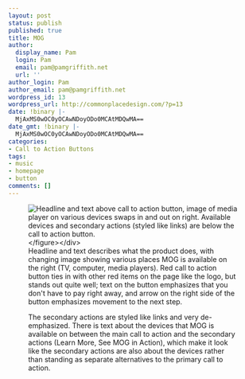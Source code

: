 ```yaml
---
layout: post
status: publish
published: true
title: MOG
author:
  display_name: Pam
  login: Pam
  email: pam@pamgriffith.net
  url: ''
author_login: Pam
author_email: pam@pamgriffith.net
wordpress_id: 13
wordpress_url: http://commonplacedesign.com/?p=13
date: !binary |-
  MjAxMS0wOC0yOCAwNDoyODo0MCAtMDQwMA==
date_gmt: !binary |-
  MjAxMS0wOC0yOCAwNDoyODo0MCAtMDQwMA==
categories:
- Call to Action Buttons
tags:
- music
- homepage
- button
comments: []
---
```

<div class="figure-wrapper">
<figure><img class="alignnone size-full wp-image-14" title="mog-cta" src="http:&#47;&#47;commonplacedesign.com&#47;wp-content&#47;uploads&#47;mog-cta.png" alt="Headline and text above call to action button, image of media player on various devices swaps in and out on right. Available devices and secondary actions (styled like links) are below the call to action button." &#47;><&#47;figure><&#47;div><br />
Headline and text describes what the product does, with changing image showing various places MOG is available on the right (TV, computer, media players). Red call to action button ties in with other red items on the page like the logo, but stands out quite well; text on the button emphasizes that you don't have to pay right away, and arrow on the right side of the button emphasizes movement to the next step.</p>
<p>The secondary actions are styled like links and very de-emphasized. There is text about the devices that MOG is available on between the main call to action and the secondary actions (Learn More, See MOG in Action), which make it look like the secondary actions are also about the devices rather than standing as separate alternatives to the primary call to action.</p>
